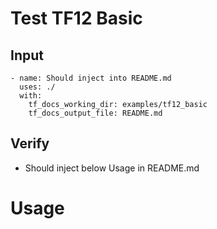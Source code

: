 # Test TF12 Basic

## Input
```
- name: Should inject into README.md
  uses: ./
  with:
    tf_docs_working_dir: examples/tf12_basic
    tf_docs_output_file: README.md
```

## Verify
- Should inject below Usage in README.md

# Usage

<!--- BEGIN_TF_DOCS --->
<!--- END_TF_DOCS --->

